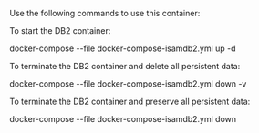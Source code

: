Use the following commands to use this container:

To start the DB2 container:

  docker-compose --file docker-compose-isamdb2.yml up -d

To terminate the DB2 container and delete all persistent data:

  docker-compose --file docker-compose-isamdb2.yml down -v

To terminate the DB2 container and preserve all persistent data:

  docker-compose --file docker-compose-isamdb2.yml down
